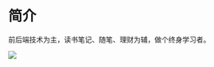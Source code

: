 # 简介
前后端技术为主，读书笔记、随笔、理财为辅，做个终身学习者。

![](https://upload-images.jianshu.io/upload_images/22951873-c808a0b59b2abe08.png?imageMogr2/auto-orient/strip|imageView2/2/w/1200/format/webp)
